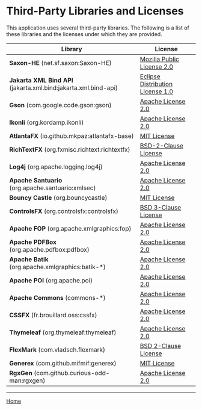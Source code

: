 # Third-Party Libraries and Licenses

This application uses several third-party libraries. The following is a list of these libraries and the licenses under which they are provided.

| Library                               | License                                                                                             |
| ------------------------------------- | --------------------------------------------------------------------------------------------------- |
| **Saxon-HE** (net.sf.saxon:Saxon-HE) | [Mozilla Public License 2.0](https://www.mozilla.org/en-US/MPL/2.0/)                                |
| **Jakarta XML Bind API** (jakarta.xml.bind:jakarta.xml.bind-api) | [Eclipse Distribution License 1.0](https://www.eclipse.org/org/documents/edl-v10.php)             |
| **Gson** (com.google.code.gson:gson) | [Apache License 2.0](https://www.apache.org/licenses/LICENSE-2.0)                                     |
| **Ikonli** (org.kordamp.ikonli)       | [Apache License 2.0](https://www.apache.org/licenses/LICENSE-2.0)                                     |
| **AtlantaFX** (io.github.mkpaz:atlantafx-base) | [MIT License](https://opensource.org/licenses/MIT)                                                  |
| **RichTextFX** (org.fxmisc.richtext:richtextfx) | [BSD-2-Clause License](https://opensource.org/licenses/BSD-2-Clause)                                |
| **Log4j** (org.apache.logging.log4j) | [Apache License 2.0](https://www.apache.org/licenses/LICENSE-2.0)                                     |
| **Apache Santuario** (org.apache.santuario:xmlsec) | [Apache License 2.0](https://www.apache.org/licenses/LICENSE-2.0)                                     |
| **Bouncy Castle** (org.bouncycastle) | [MIT License](https://www.bouncycastle.org/licence.html)                                            |
| **ControlsFX** (org.controlsfx:controlsfx) | [BSD 3-Clause License](https://opensource.org/licenses/BSD-3-Clause)                                |
| **Apache FOP** (org.apache.xmlgraphics:fop) | [Apache License 2.0](https://www.apache.org/licenses/LICENSE-2.0)                                     |
| **Apache PDFBox** (org.apache.pdfbox:pdfbox) | [Apache License 2.0](https://www.apache.org/licenses/LICENSE-2.0)                                     |
| **Apache Batik** (org.apache.xmlgraphics:batik-*) | [Apache License 2.0](https://www.apache.org/licenses/LICENSE-2.0)                                     |
| **Apache POI** (org.apache.poi)       | [Apache License 2.0](https://www.apache.org/licenses/LICENSE-2.0)                                     |
| **Apache Commons** (commons-*)        | [Apache License 2.0](https://www.apache.org/licenses/LICENSE-2.0)                                     |
| **CSSFX** (fr.brouillard.oss:cssfx)   | [Apache License 2.0](https://www.apache.org/licenses/LICENSE-2.0)                                     |
| **Thymeleaf** (org.thymeleaf:thymeleaf) | [Apache License 2.0](https://www.apache.org/licenses/LICENSE-2.0)                                     |
| **FlexMark** (com.vladsch.flexmark)   | [BSD 2-Clause License](https://opensource.org/licenses/BSD-2-Clause)                                |
| **Generex** (com.github.mifmif:generex) | [MIT License](https://opensource.org/licenses/MIT)                                                  |
| **RgxGen** (com.github.curious-odd-man:rgxgen) | [Apache License 2.0](https://www.apache.org/licenses/LICENSE-2.0)                                     |

---

[Home](index.md)
